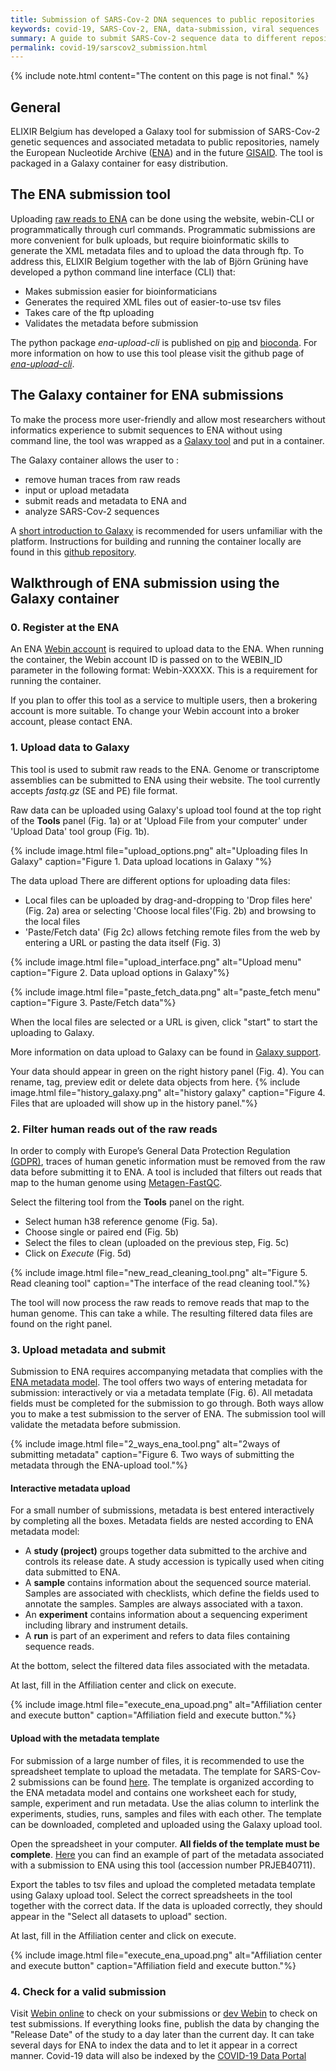 ```yaml
---
title: Submission of SARS-Cov-2 DNA sequences to public repositories
keywords: covid-19, SARS-Cov-2, ENA, data-submission, viral sequences
summary: A guide to submit SARS-Cov-2 sequence data to different repositories.
permalink: covid-19/sarscov2_submission.html
---
```


{% include note.html content="The content on this page is not final." %}

## General
ELIXIR Belgium has developed a Galaxy tool for submission of SARS-Cov-2 genetic sequences and associated metadata to public repositories, namely the European Nucleotide Archive ([ENA](https://www.ebi.ac.uk/ena/browser/home)) and in the future [GISAID](https://www.gisaid.org/). The tool is packaged in a Galaxy container for easy distribution.

## The ENA submission tool
Uploading [raw reads to ENA](https://ena-docs.readthedocs.io/en/latest/submit/general-guide.html) can be done using the website, webin-CLI or programmatically through curl commands.
Programmatic submissions are more convenient for bulk uploads, but require bioinformatic skills to generate the XML metadata files and to upload the data through ftp.
To address this, ELIXIR Belgium together with the lab of Björn Grüning have developed a python command line interface (CLI) that:
- Makes submission easier for bioinformaticians
- Generates the required XML files out of easier-to-use tsv files
- Takes care of the ftp uploading
- Validates the metadata before submission

The python package *ena-upload-cli* is published on [pip](https://pypi.org/project/ena-upload-cli/) and [bioconda](https://anaconda.org/bioconda/ena-upload-cli). For more information on how to use this tool please visit the github page of *[ena-upload-cli](https://github.com/usegalaxy-eu/ena-upload-cli)*.



## The Galaxy container for ENA submissions
To make the process more user-friendly and allow most researchers without informatics experience to submit sequences to ENA without using command line, the tool was wrapped as a [Galaxy tool](https://testtoolshed.g2.bx.psu.edu/repository?repository_id=e6d3d594449ee3f8) and put in a container.

The Galaxy container allows the user to :
- remove human traces from raw reads
- input or upload metadata
- submit reads and metadata to ENA and
- analyze SARS-Cov-2 sequences

A [short introduction to Galaxy](https://training.galaxyproject.org/training-material/topics/introduction/tutorials/galaxy-intro-short/tutorial.html) is recommended for users unfamiliar with the platform.
Instructions for building and running the container locally are found in this [github repository](https://github.com/ELIXIR-Belgium/ena-upload-container).


## Walkthrough of ENA submission using the Galaxy container


### 0. Register at the ENA

An ENA [Webin account](https://www.ebi.ac.uk/ena/submit/sra/#registration) is required to upload data to the ENA.
When running the container, the Webin account ID is passed on to the WEBIN_ID parameter in the following format: Webin-XXXXX. This is a requirement for running the container.

If you plan to offer this tool as a service to multiple users, then a brokering account is more suitable. To change your Webin account into a broker account, please contact ENA.




### 1. Upload data to Galaxy
This tool is used to submit raw reads to the ENA. Genome or transcriptome assemblies can be submitted to ENA using their website.
The tool currently accepts *fastq.gz* (SE and PE) file format.

Raw data can be uploaded using Galaxy's upload tool found at the top right of the **Tools** panel (Fig. 1a) or at 'Upload File from your computer' under 'Upload Data' tool group (Fig. 1b).

{% include image.html file="upload_options.png" alt="Uploading files In Galaxy" caption="Figure 1. Data upload locations in Galaxy "%}


The data upload
There are different options for uploading data files:
- Local files can be uploaded by drag-and-dropping to 'Drop files here' (Fig. 2a) area or selecting  'Choose local files'(Fig. 2b) and browsing to the local files
- 'Paste/Fetch data' (Fig 2c) allows fetching remote files from the web by entering a URL or pasting the data itself (Fig. 3)

{% include image.html file="upload_interface.png" alt="Upload menu" caption="Figure 2. Data upload options in Galaxy"%}

{% include image.html file="paste_fetch_data.png" alt="paste_fetch menu" caption="Figure 3. Paste/Fetch data"%}


When the local files are selected or a URL is given, click "start" to start the uploading to Galaxy.

More information on data upload to Galaxy can be found in [Galaxy support](https://galaxyproject.org/support/loading-data/).



Your data should appear in green on the right history panel (Fig. 4). You can rename, tag, preview edit or delete data objects from here.
{% include image.html file="history_galaxy.png" alt="history galaxy" caption="Figure 4. Files that are uploaded will show up in the history panel."%}


### 2. Filter human reads out of the raw reads
In order to comply with Europe’s General Data Protection Regulation [(GDPR)](https://ec.europa.eu/info/law/law-topic/data-protection/eu-data-protection-rules_en), traces of human genetic information must be removed from the raw data before submitting it to ENA. A tool is included that filters out reads that map to the human genome using [Metagen-FastQC](https://github.com/Finn-Lab/Metagen-FastQC).

Select the filtering tool from the **Tools** panel on the right.

* Select human h38 reference genome (Fig. 5a).
* Choose single or paired end (Fig. 5b)
* Select the files to clean (uploaded on the previous step, Fig. 5c)
* Click on *Execute* (Fig. 5d)

{% include image.html file="new_read_cleaning_tool.png" alt="Figure 5. Read cleaning tool" caption="The interface of the read cleaning tool."%}

The tool will now process the raw reads to remove reads that map to the human genome. This can take a while. The resulting filtered data files are found on the right panel.

### 3. Upload metadata and submit
Submission to ENA requires accompanying metadata that complies with the [ENA metadata model](https://ena-docs.readthedocs.io/en/latest/submit/general-guide/metadata.html).
The tool offers two ways of entering metadata for submission: interactively or via a metadata template (Fig. 6). All metadata fields must be completed for the submission to go through. Both ways allow you to make a test submission to the server of ENA. The submission tool will validate the metadata before submission.

{% include image.html file="2_ways_ena_tool.png" alt="2ways of submitting metadata" caption="Figure 6. Two ways of submitting the metadata through the ENA-upload tool."%}


#### Interactive metadata upload
For a small number of submissions, metadata is best entered interactively by completing all the boxes. Metadata fields are nested according to ENA metadata model:
- A **study (project)** groups together data submitted to the archive and controls its release date. A study accession is typically used when citing data submitted to ENA.
- A **sample** contains information about the sequenced source material. Samples are associated with checklists, which define the fields used to annotate the samples. Samples are always associated with a taxon.
- An **experiment** contains information about a sequencing experiment including library and instrument details.
- A **run** is part of an experiment and refers to data files containing sequence reads.

At the bottom, select the filtered data files associated with the metadata.

At last, fill in the Affiliation center and click on execute.

{% include image.html file="execute_ena_upoad.png" alt="Affiliation center and execute button" caption="Affiliation field and execute button."%}

#### Upload with the metadata template
For submission of a large number of files, it is recommended to use the spreadsheet template to upload the metadata. The template for SARS-Cov-2 submissions can be found [here](https://drive.google.com/file/d/1dulhBEfRO56ldCnuaIhjjtNbJDxQ5K1v/view?usp=sharing). The template is organized according to the ENA metadata model and contains one worksheet each for study, sample, experiment and run metadata. Use the alias column to interlink the experiments, studies, runs, samples and files with each other. The template can be downloaded, completed and uploaded using the Galaxy upload tool.

Open the spreadsheet in your computer. **All fields of the template must be complete**. [Here](https://drive.google.com/file/d/1Z3LszV6IkgmcESsz2K7Mdv8pcnolUHT5/view?usp=sharing) you can find an example of part of the metadata associated with a submission to ENA using this tool (accession number PRJEB40711).

Export the tables to tsv files and upload the completed metadata template using Galaxy upload tool. Select the correct spreadsheets in the tool together with the correct data. If the data is uploaded correctly, they should appear in the "Select all datasets to upload" section.

At last, fill in the Affiliation center and click on execute.

{% include image.html file="execute_ena_upoad.png" alt="Affiliation center and execute button" caption="Affiliation field and execute button."%}


### 4. Check for a valid submission

Visit [Webin online](https://www.ebi.ac.uk/ena/submit/webin) to check on your submissions or [dev Webin](https://wwwdev.ebi.ac.uk/ena/submit/webin) to check on test submissions. If everything looks fine, publish the data by changing the "Release Date" of the study to a day later than the current day. It can take several days for ENA to index the data and to let it appear in a correct manner. Covid-19 data will also be indexed by the [COVID-19 Data Portal](https://www.covid19dataportal.org/)




<!-- include table or link to table explaining all metadata fields. Use the same in Galaxy (include table at bottom) -->
